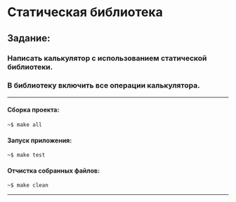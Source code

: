 # Статическая библиотека
## Задание: 
### Написать калькулятор с использованием статической библиотеки.
### В библиотеку включить все операции калькулятора.
____
#### Сборка проекта:
`~$ make all`
#### Запуск приложения:
`~$ make test`
#### Отчистка собранных файлов:
`~$ make clean`
____
